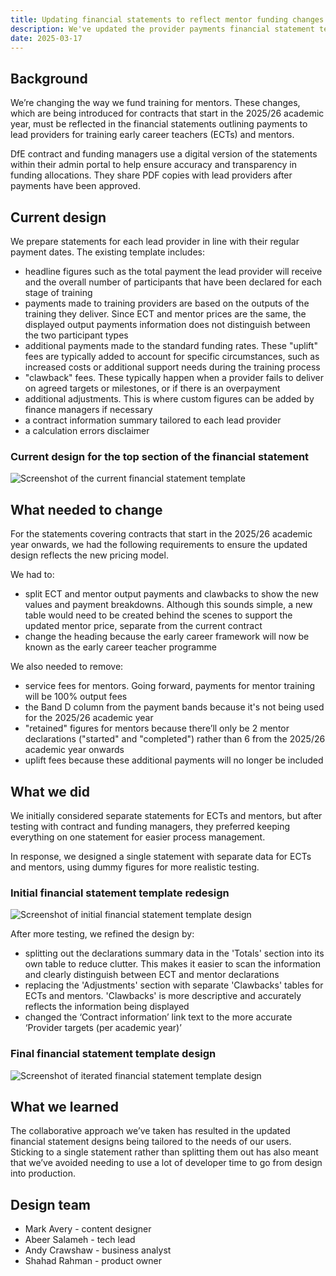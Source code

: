 ```yaml
---
title: Updating financial statements to reflect mentor funding changes
description: We've updated the provider payments financial statement template.
date: 2025-03-17
---
```


## Background

We’re changing the way we fund training for mentors. These changes, which are being introduced for contracts that start in the 2025/26 academic year, must be reflected in the financial statements outlining payments to lead providers for training early career teachers (ECTs) and mentors. 

DfE contract and funding managers use a digital version of the statements within their admin portal to help ensure accuracy and transparency in funding allocations. They share PDF copies with lead providers after payments have been approved. 

## Current design

We prepare statements for each lead provider in line with their regular payment dates. The existing template includes:  

* headline figures such as the total payment the lead provider will receive and the overall number of participants that have been declared for each stage of training
* payments made to training providers are based on the outputs of the training they deliver. Since ECT and mentor prices are the same, the displayed output payments information does not distinguish between the two participant types
* additional payments made to the standard funding rates. These "uplift" fees are typically added to account for specific circumstances, such as increased costs or additional support needs during the training process
* "clawback" fees. These typically happen when a provider fails to deliver on agreed targets or milestones, or if there is an overpayment
* additional adjustments. This is where custom figures can be added by finance managers if necessary
* a contract information summary tailored to each lead provider
* a calculation errors disclaimer

### Current design for the top section of the financial statement  

![Screenshot of the current financial statement template](/manage-cpd-delivery/updating-financial-statements-to-reflect-mentor-funding-changes/screenshot-current-design.png)

## What needed to change  

For the statements covering contracts that start in the 2025/26 academic year onwards, we had the following requirements to ensure the updated design reflects the new pricing model. 

We had to: 

* split ECT and mentor output payments and clawbacks to show the new values and payment breakdowns. Although this sounds simple, a new table would need to be created behind the scenes to support the updated mentor price, separate from the current contract
* change the heading because the early career framework will now be known as the early career teacher programme

We also needed to remove: 

* service fees for mentors. Going forward, payments for mentor training will be 100% output fees
* the Band D column from the payment bands because it's not being used for the 2025/26 academic year
* "retained" figures for mentors because there’ll only be 2 mentor declarations ("started" and "completed") rather than 6 from the 2025/26 academic year onwards
* uplift fees because these additional payments will no longer be included 

## What we did

We initially considered separate statements for ECTs and mentors, but after testing with contract and funding managers, they preferred keeping everything on one statement for easier process management. 

In response, we designed a single statement with separate data for ECTs and mentors, using dummy figures for more realistic testing. 

### Initial financial statement template redesign

![Screenshot of initial financial statement template design](/manage-cpd-delivery/updating-financial-statements-to-reflect-mentor-funding-changes/screenshot-initial-design.png)

After more testing, we refined the design by: 

* splitting out the declarations summary data in the 'Totals' section into its own table to reduce clutter. This makes it easier to scan the information and clearly distinguish between ECT and mentor declarations
* replacing the 'Adjustments' section with separate 'Clawbacks' tables for ECTs and mentors. 'Clawbacks' is more descriptive and accurately reflects the information being displayed
* changed the ‘Contract information’ link text to the more accurate ‘Provider targets (per academic year)’

### Final financial statement template design

![Screenshot of iterated financial statement template design](/manage-cpd-delivery/updating-financial-statements-to-reflect-mentor-funding-changes/screenshot-final-design.png)

## What we learned
 
The collaborative approach we’ve taken has resulted in the updated financial statement designs being tailored to the needs of our users. Sticking to a single statement rather than splitting them out has also meant that we’ve avoided needing to use a lot of developer time to go from design into production.  

## Design team  

* Mark Avery - content designer  
* Abeer Salameh - tech lead
* Andy Crawshaw - business analyst
* Shahad Rahman - product owner
